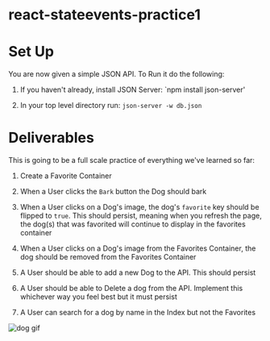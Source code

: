# react-stateevents-practice1

# Set Up

You are now given a simple JSON API. To Run it do the following: 

1. If you haven't already, install JSON Server: `npm install json-server'

2. In your top level directory run: `json-server -w db.json`

# Deliverables

This is going to be a full scale practice of everything we've learned so far: 

1. Create a Favorite Container

2. When a User clicks the `Bark` button the Dog should bark

3. When a User clicks on a Dog's image, the dog's `favorite` key should be flipped to `true`. This should persist, meaning when you refresh the page, the dog(s) that was favorited will continue to display in the favorites container

4. When a User clicks on a Dog's image from the Favorites Container, the dog should be removed from the Favorites Container

5. A User should be able to add a new Dog to the API. This should persist

6. A User should be able to Delete a dog from the API. Implement this whichever way you feel best but it must persist

7. A User can search for a dog by name in the Index but not the Favorites


![dog gif](state-pairing-gif.gif)
